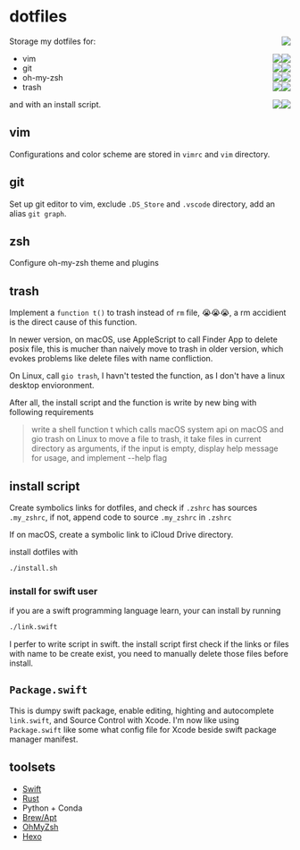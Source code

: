 # dotfiles
Storage my dotfiles for:
<span style="float:right"><img src = "https://img.shields.io/badge/文档同步时间-20230313-blue"></span>
- vim <span style="float:right"><img src = "https://img.shields.io/badge/macOS-✔-green"></span> <span style="float:right"><img src = "https://img.shields.io/badge/Linux-✔-green"></span> 
- git <span style="float:right"><img src = "https://img.shields.io/badge/macOS-✔-green"></span> <span style="float:right"><img src = "https://img.shields.io/badge/Linux-✔-green"></span> 
- oh-my-zsh <span style="float:right"><img src = "https://img.shields.io/badge/macOS-✔-green"></span> <span style="float:right"><img src = "https://img.shields.io/badge/Linux-✔-green"></span> 
- trash <span style="float:right"><img src = "https://img.shields.io/badge/macOS-✔-green"></span> <span style="float:right"><img src = "https://img.shields.io/badge/Linux-x-red"></span> 


and with an install script.<span style="float:right"><img src = "https://img.shields.io/badge/macOS-✔-green"></span> <span style="float:right"><img src = "https://img.shields.io/badge/Linux-✔-green"></span> 

## vim
Configurations and color scheme are stored in `vimrc` and `vim` directory.

## git
Set up git editor to vim, exclude `.DS_Store` and `.vscode` directory, add an alias `git graph`.

## zsh
Configure oh-my-zsh theme and plugins

## trash
Implement a `function t()` to trash instead of `rm` file, 😭😭😭, a rm accidient is the direct cause of this function. 

In newer version, on macOS, use AppleScript to call Finder App to delete posix file, this is mucher than naively move to trash in older version, which evokes problems like delete files with name confliction.

On Linux, call `gio trash`, I havn't tested the function, as I don't have a linux desktop envioronment.

After all, the install script and the function is write by new bing with following requirements
> write a shell function t which calls macOS system api on macOS and gio trash on Linux to move a file to trash, it take files in current directory as arguments, if the input is empty, display help message for usage, and implement --help flag

## install script
Create symbolics links for dotfiles, and check if `.zshrc` has sources `.my_zshrc`, if not, append code to source `.my_zshrc` in `.zshrc`

If on macOS, create a symbolic link to iCloud Drive directory.

install dotfiles with
``` zsh
./install.sh
```

### install for swift user
if you are a swift programming language learn, your can install by running 
``` sh
./link.swift
```
I perfer to write script in swift.
the install script first check if the links or files with name to be create exist, you need to manually delete those files before install.

## `Package.swift`
This is dumpy swift package, enable editing, highting and autocomplete `link.swift`, and Source Control with Xcode. I'm now like using `Package.swift` like some what config file for Xcode beside swift package manager manifest.

## toolsets
- [Swift](https://www.swift.org/download/)
- [Rust](https://www.rust-lang.org/learn/get-started)
- Python + Conda
- [Brew/Apt](https://brew.sh)
- [OhMyZsh](https://ohmyz.sh)
- [Hexo](https://hexo.io)
